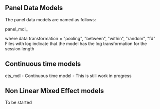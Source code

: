 ## Panel Data Models
The panel data models are named as follows:

panel_mdl_<data transformation> 
  
where 
data transformation = "pooling", "between", "within", "random", "fd"
Files with log indicate that the model has the log transformation for the session length

## Continuous time models
cts_mdl - Continuous time model - This is still work in progress

## Non Linear Mixed Effect models

To be started


  

